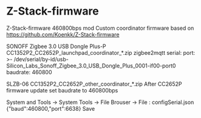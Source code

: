 # Z-Stack-firmware
Z-Stack-firmware 460800bps mod
Custom coordinator firmware based on https://github.com/Koenkk/Z-Stack-firmware

SONOFF Zigbee 3.0 USB Dongle Plus-P
CC1352P2_CC2652P_launchpad_coordinator_*.zip
zigbee2mqtt 
serial:
  port: >-
    /dev/serial/by-id/usb-Silicon_Labs_Sonoff_Zigbee_3.0_USB_Dongle_Plus_0001-if00-port0
  baudrate: 460800

SLZB-06
CC1352P2_CC2652P_other_coordinator_*.zip
After CC2652P firmware update set baudrate to 460800bps

System and Tools -> System Tools -> File Brouser -> File : configSerial.json
{"baud":460800,"port":6638}
Save

